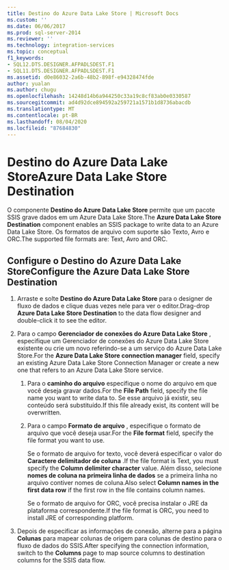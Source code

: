 ```yaml
---
title: Destino do Azure Data Lake Store | Microsoft Docs
ms.custom: ''
ms.date: 06/06/2017
ms.prod: sql-server-2014
ms.reviewer: ''
ms.technology: integration-services
ms.topic: conceptual
f1_keywords:
- SQL12.DTS.DESIGNER.AFPADLSDEST.F1
- SQL11.DTS.DESIGNER.AFPADLSDEST.F1
ms.assetid: d0e86032-2a6b-48b2-898f-e94328474fde
author: yualan
ms.author: chugu
ms.openlocfilehash: 14248d14b6a944250c33a19c8cf83ab0e0330587
ms.sourcegitcommit: ad4d92dce894592a259721a1571b1d8736abacdb
ms.translationtype: MT
ms.contentlocale: pt-BR
ms.lasthandoff: 08/04/2020
ms.locfileid: "87684830"
---
```

# <a name="azure-data-lake-store-destination"></a><span data-ttu-id="a38c9-102">Destino do Azure Data Lake Store</span><span class="sxs-lookup"><span data-stu-id="a38c9-102">Azure Data Lake Store Destination</span></span>
  <span data-ttu-id="a38c9-103">O componente **Destino do Azure Data Lake Store** permite que um pacote SSIS grave dados em um Azure Data Lake Store.</span><span class="sxs-lookup"><span data-stu-id="a38c9-103">The **Azure Data Lake Store Destination** component enables an SSIS package to write data to an Azure Data Lake Store.</span></span> <span data-ttu-id="a38c9-104">Os formatos de arquivo com suporte são Texto, Avro e ORC.</span><span class="sxs-lookup"><span data-stu-id="a38c9-104">The supported file formats are: Text, Avro and ORC.</span></span> 
  
## <a name="configure-the-azure-data-lake-store-destination"></a><span data-ttu-id="a38c9-105">Configure o Destino do Azure Data Lake Store</span><span class="sxs-lookup"><span data-stu-id="a38c9-105">Configure the Azure Data Lake Store Destination</span></span> 

1. <span data-ttu-id="a38c9-106">Arraste e solte **Destino do Azure Data Lake Store** para o designer de fluxo de dados e clique duas vezes nele para ver o editor.</span><span class="sxs-lookup"><span data-stu-id="a38c9-106">Drag-drop **Azure Data Lake Store Destination** to the data flow designer and double-click it to see the editor.</span></span>  

2.  <span data-ttu-id="a38c9-107">Para o campo **Gerenciador de conexões do Azure Data Lake Store** , especifique um Gerenciador de conexões do Azure Data Lake Store existente ou crie um novo referindo-se a um serviço do Azure Data Lake Store.</span><span class="sxs-lookup"><span data-stu-id="a38c9-107">For the **Azure Data Lake Store connection manager** field, specify an existing Azure Data Lake Store Connection Manager or create a new one that refers to an Azure Data Lake Store service.</span></span>  
  
    1.  <span data-ttu-id="a38c9-108">Para o **caminho do arquivo** especifique o nome do arquivo em que você deseja gravar dados.</span><span class="sxs-lookup"><span data-stu-id="a38c9-108">For the **File Path** field, specify the file name you want to write data to.</span></span> <span data-ttu-id="a38c9-109">Se esse arquivo já existir, seu conteúdo será substituído.</span><span class="sxs-lookup"><span data-stu-id="a38c9-109">If this file already exist, its content will be overwritten.</span></span>  
  
    2.  <span data-ttu-id="a38c9-110">Para o campo **Formato de arquivo** , especifique o formato de arquivo que você deseja usar.</span><span class="sxs-lookup"><span data-stu-id="a38c9-110">For the **File format** field, specify the file format you want to use.</span></span>  
  
        <span data-ttu-id="a38c9-111">Se o formato de arquivo for texto, você deverá especificar o valor do **Caractere delimitador de coluna** .</span><span class="sxs-lookup"><span data-stu-id="a38c9-111">If the file format is Text, you must specify the **Column delimiter character** value.</span></span> <span data-ttu-id="a38c9-112">Além disso, selecione **nomes de coluna na primeira linha de dados** se a primeira linha no arquivo contiver nomes de coluna.</span><span class="sxs-lookup"><span data-stu-id="a38c9-112">Also  select **Column names in the first data row** if the first row in the file contains column names.</span></span>  

        <span data-ttu-id="a38c9-113">Se o formato de arquivo for ORC, você precisa instalar o JRE da plataforma correspondente.</span><span class="sxs-lookup"><span data-stu-id="a38c9-113">If the file format is ORC, you need to install JRE of corresponding platform.</span></span> 
  
3.  <span data-ttu-id="a38c9-114">Depois de especificar as informações de conexão, alterne para a página **Colunas** para mapear colunas de origem para colunas de destino para o fluxo de dados do SSIS.</span><span class="sxs-lookup"><span data-stu-id="a38c9-114">After specifying the connection information, switch to the **Columns** page to map source columns to destination columns for the SSIS data flow.</span></span>  
